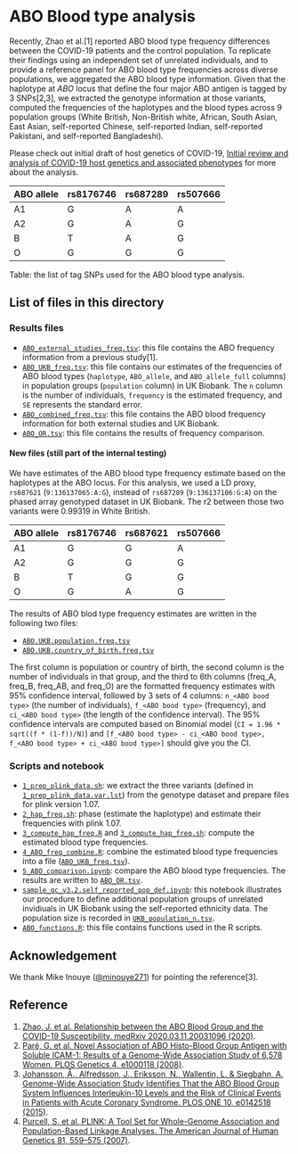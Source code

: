 # ABO Blood type analysis

Recently, Zhao et al.[1] reported ABO blood type frequency differences between the COVID-19 patients and the control population. To replicate their findings using an independent set of unrelated individuals, and to provide a reference panel for ABO blood type frequencies across diverse populations, we aggregated the ABO blood type information. Given that the haplotype at _ABO_ locus that define the four major ABO antigen is tagged by 3 SNPs[2,3], we extracted the genotype information at those variants, computed the frequencies of the haplotypes and the blood types across 9 population groups (White British, Non-British white, African, South Asian, East Asian, self-reported Chinese, self-reported Indian, self-reported Pakistani, and self-reported Bangladeshi).

Please check out initial draft of host genetics of COVID-19, [Initial review and analysis of COVID-19 host genetics and associated phenotypes](https://doi.org/10.20944/preprints202003.0356.v1) for more about the analysis.

| ABO allele | rs8176746 | rs687289 | rs507666 |
|------------|-----------|----------|----------|
| A1         | G         | A        | A        |
| A2         | G         | A        | G        |
| B          | T         | A        | G        |
| O          | G         | G        | G        |

Table: the list of tag SNPs used for the ABO blood type analysis.

## List of files in this directory

### Results files

- [`ABO_external_studies_freq.tsv`](ABO_external_studies_freq.tsv): this file contains the ABO frequency information from a previous study[1].
- [`ABO_UKB_freq.tsv`](ABO_UKB_freq.tsv): this file contains our estimates of the frequencies of ABO blood types (`haplotype`, `ABO_allele`, and `ABO_allele_full` columns) in population groups (`population` column) in UK Biobank. The `n` column is the number of individuals, `frequency` is the estimated frequency, and `SE` represents the standard error.
- [`ABO_combined_freq.tsv`](ABO_combined_freq.tsv): this file contains the ABO blood frequency information for both external studies and UK Biobank.
- [`ABO_OR.tsv`](ABO_OR.tsv): this file contains the results of frequency comparison.

#### New files (still part of the internal testing)

We have estimates of the ABO blood type frequency estimate based on the haplotypes at the ABO locus.
For this analysis, we used a LD proxy, `rs687621` (`9:136137065:A:G`), instead of `rs687289` (`9:136137106:G:A`) on the phased array genotyped dataset in UK Biobank. The r2 between those two variants were 0.99319 in White British.

| ABO allele | rs8176746 | rs687621 | rs507666 |
|------------|-----------|----------|----------|
| A1         | G         | G        | A        |
| A2         | G         | G        | G        |
| B          | T         | G        | G        |
| O          | G         | A        | G        |

The results of ABO blod type frequency estimates are written in the following two files:

- [`ABO.UKB.population.freq.tsv`](ABO.UKB.population.freq.tsv)
- [`ABO.UKB.country_of_birth.freq.tsv`](ABO.UKB.country_of_birth.freq.tsv)

The first column is population or country of birth, the second column is the number of individuals in that group, and the third to 6th columns (freq_A, freq_B, freq_AB, and freq_O) are the formatted frequency estimates with 95% confidence interval, followed by 3 sets of 4 columns: `n_<ABO bood type>` (the number of individuals), `f_<ABO bood type>` (frequency), and `ci_<ABO bood type>` (the length of the confidence interval). The 95% confidence intervals are computed based on Binomial model (`CI = 1.96 * sqrt((f * (1-f))/N)`) and `[f_<ABO bood type> - ci_<ABO bood type>, f_<ABO bood type> + ci_<ABO bood type>]` should give you the CI.

### Scripts and notebook

- [`1_prep_plink_data.sh`](1_prep_plink_data.sh): we extract the three variants (defined in [`1_prep_plink_data.var.lst`](1_prep_plink_data.var.lst)) from the genotype dataset and prepare files for plink version 1.07.  
- [`2_hap_freq.sh`](2_hap_freq.sh): phase (estimate the haplotype) and estimate their frequencies with plink 1.07.
- [`3_compute_hap_freq.R`](3_compute_hap_freq.R) and [`3_compute_hap_freq.sh`](3_compute_hap_freq.sh): compute the estimated blood type frequencies.
- [`4_ABO_freq_combine.R`](4_ABO_freq_combine.R): combine the estimated blood type frequencies into a file ([`ABO_UKB_freq.tsv`](ABO_UKB_freq.tsv)).
- [`5_ABO_comparison.ipynb`](5_ABO_comparison.ipynb): compare the ABO blood type frequencies. The results are written to [`ABO_OR.tsv`](ABO_OR.tsv).
- [`sample_qc_v3.2.self_reported_pop_def.ipynb`](sample_qc_v3.2.self_reported_pop_def.ipynb): this notebook illustrates our procedure to define additional population groups of unrelated invidiuals in UK Biobank using the self-reported ethnicity data. The population size is recorded in [`UKB_population_n.tsv`](UKB_population_n.tsv).
- [`ABO_functions.R`](ABO_functions.R): this file contains functions used in the R scripts.

## Acknowledgement

We thank Mike Inouye ([@minouye271](https://twitter.com/minouye271)) for pointing the reference[3].

## Reference

1. [Zhao, J. et al. Relationship between the ABO Blood Group and the COVID-19 Susceptibility. medRxiv 2020.03.11.20031096 (2020)](https://doi.org/10.1101/2020.03.11.20031096).
2. [Paré, G. et al. Novel Association of ABO Histo-Blood Group Antigen with Soluble ICAM-1: Results of a Genome-Wide Association Study of 6,578 Women. PLOS Genetics 4, e1000118 (2008)](https://doi.org/10.1371/journal.pgen.1000118).
3. [Johansson, Å., Alfredsson, J., Eriksson, N., Wallentin, L. & Siegbahn, A. Genome-Wide Association Study Identifies That the ABO Blood Group System Influences Interleukin-10 Levels and the Risk of Clinical Events in Patients with Acute Coronary Syndrome. PLOS ONE 10, e0142518 (2015)](https://doi.org/10.1371/journal.pone.0142518).
4. [Purcell, S. et al. PLINK: A Tool Set for Whole-Genome Association and Population-Based Linkage Analyses. The American Journal of Human Genetics 81, 559–575 (2007)](https://doi.org/10.1086/519795).
